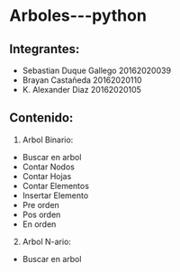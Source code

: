 # Arboles---python

## Integrantes:
- Sebastian Duque Gallego 20162020039 
- Brayan Castañeda           20162020110
- K. Alexander Diaz         20162020105

## Contenido:
 1. Arbol Binario:
  - Buscar en arbol
  - Contar Nodos
  - Contar Hojas
  - Contar Elementos
  - Insertar Elemento
  - Pre orden
  - Pos orden
  - En orden
2. Arbol N-ario:
  - Buscar en arbol
